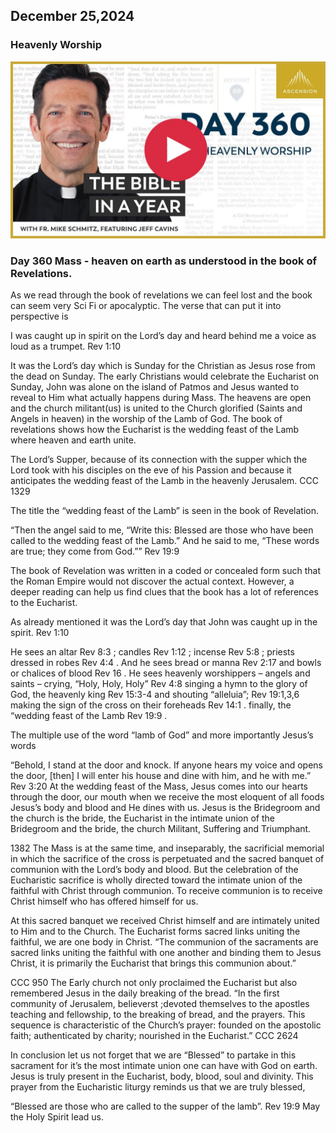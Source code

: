 ## December 25,2024

### Heavenly Worship

[![Heavenly Worship](https://raw.githubusercontent.com/linusjf/BIAY/main/December/jpgs/Day360.jpg)](https://youtu.be/rnn_VeSKdTQ "Heavenly Worship")

### Day 360 Mass - heaven on earth as understood in the book of Revelations.

As we read through the book of revelations we can feel lost and the book can seem very Sci Fi or apocalyptic. The verse that can put it into perspective is

I was caught up in spirit on the Lord’s day and heard behind me a voice as loud as a trumpet. Rev 1:10

It was the Lord’s day which is Sunday for the Christian as Jesus rose from the dead on Sunday. The early Christians would celebrate the Eucharist on Sunday, John was alone on the island of Patmos and Jesus wanted to reveal to Him what actually happens during Mass. The heavens are open and the church militant(us) is united to the Church glorified (Saints and Angels in heaven) in the worship of the Lamb of God. The book of revelations shows how the Eucharist is the wedding feast of the Lamb where heaven and earth unite.

The Lord’s Supper, because of its connection with the supper which the Lord took with his
disciples on the eve of his Passion and because it anticipates the wedding feast of the Lamb in
the heavenly Jerusalem. CCC 1329

The title the “wedding feast of the Lamb” is seen in the book of Revelation.

“Then the angel said to me, “Write this: Blessed are those who have been called to the wedding
feast of the Lamb.” And he said to me, “These words are true; they come from God.”” Rev 19:9

The book of Revelation was written in a coded or concealed form such that the Roman Empire
would not discover the actual context. However, a deeper reading can help us find clues that
the book has a lot of references to the Eucharist.

As already mentioned it was the Lord’s day that John was caught up in the spirit. Rev 1:10

He sees an altar Rev 8:3 ;
candles Rev 1:12 ;
incense Rev 5:8 ;
priests dressed in robes Rev 4:4 .
And he sees bread or manna Rev 2:17
and bowls or chalices of blood Rev 16 .
He sees heavenly worshippers – angels and saints – crying, “Holy, Holy, Holy” Rev 4:8
singing a hymn to the glory of God, the heavenly king Rev 15:3-4 and
shouting “alleluia”; Rev 19:1,3,6
making the sign of the cross on their foreheads Rev 14:1 .
finally, the “wedding feast of the Lamb Rev 19:9 .

The multiple use of the word “lamb of God” and more importantly Jesus’s words

“Behold, I stand at the door and knock. If anyone hears my voice and opens the door, \[then\] I
will enter his house and dine with him, and he with me.” Rev 3:20
At the wedding feast of the Mass, Jesus comes into our hearts through the door, our mouth when
we receive the most eloquent of all foods Jesus’s body and blood and He dines with us. Jesus is
the Bridegroom and the church is the bride, the Eucharist in the intimate union of the
Bridegroom and the bride, the church Militant, Suffering and Triumphant.

1382 The Mass is at the same time, and inseparably, the sacrificial memorial in which the
sacrifice of the cross is perpetuated and the sacred banquet of communion with the Lord’s
body and blood. But the celebration of the Eucharistic sacrifice is wholly directed toward the
intimate union of the faithful with Christ through communion. To receive communion is to
receive Christ himself who has offered himself for us.

At this sacred banquet we received Christ himself and are intimately united to Him and to the
Church. The Eucharist forms sacred links uniting the faithful, we are one body in Christ.
“The communion of the sacraments are sacred links uniting the faithful with one another and
binding them to Jesus Christ, it is primarily the Eucharist that brings this communion about.”

CCC 950
The Early church not only proclaimed the Eucharist but also remembered Jesus in the daily
breaking of the bread.
“In the first community of Jerusalem, believerst ;devoted themselves to the apostles teaching
and fellowship, to the breaking of bread, and the prayers. This sequence is characteristic of
the Church’s prayer: founded on the apostolic faith; authenticated by charity; nourished in the
Eucharist.” CCC 2624

In conclusion let us not forget that we are “Blessed” to partake in this sacrament for it’s the most
intimate union one can have with God on earth. Jesus is truly present in the Eucharist, body,
blood, soul and divinity. This prayer from the Eucharistic liturgy reminds us that we are truly
blessed,

“Blessed are those who are called to the supper of the lamb”. Rev 19:9
May the Holy Spirit lead us.
